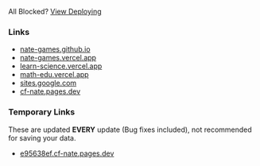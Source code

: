All Blocked? [View Deploying](https://github.com/nate-games/nate-games.github.io/wiki/Deploying)
### Links
- [nate-games.github.io](https://nate-games.github.io/)
- [nate-games.vercel.app](https://nate-games.vercel.app)
- [learn-science.vercel.app](https://learn-science.vercel.app/)
- [math-edu.vercel.app](https://math-edu.vercel.app/)
- [sites.google.com](https://sites.google.com/view/nates-unblocked)
- [cf-nate.pages.dev](https://cf-nate.pages.dev/)
### Temporary Links
These are updated **EVERY** update (Bug fixes included), not recommended for saving your data.
- [e95638ef.cf-nate.pages.dev](https://e95638ef.cf-nate.pages.dev/)